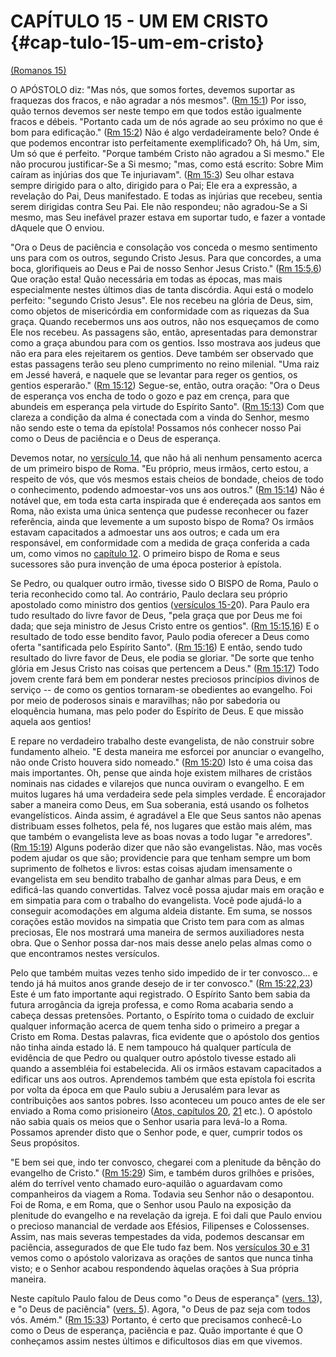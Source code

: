 # **CAPÍTULO 15 - UM EM CRISTO** {#cap-tulo-15-um-em-cristo}

[(Romanos 15)](http://bibliaonline.com.br/acf/rm/15)

O APÓSTOLO diz: &quot;Mas nós, que somos fortes, devemos suportar as fraquezas dos fracos, e não agradar a nós mesmos&quot;. ([Rm 15:1](http://bibliaonline.com.br/acf/rm/15/1)) Por isso, quão ternos devemos ser neste tempo em que todos estão igualmente fracos e débeis. &quot;Portanto cada um de nós agrade ao seu próximo no que é bom para edificação.&quot; ([Rm 15:2](http://bibliaonline.com.br/acf/rm/15/2)) Não é algo verdadeiramente belo? Onde é que podemos encontrar isto perfeitamente exemplificado? Oh, há Um, sim, Um só que é perfeito. &quot;Porque também Cristo não agradou a Si mesmo.&quot; Ele não procurou justificar-Se a Si mesmo; &quot;mas, como está escrito: Sobre Mim caíram as injúrias dos que Te injuriavam&quot;. ([Rm 15:3](http://bibliaonline.com.br/acf/rm/15/3)) Seu olhar estava sempre dirigido para o alto, dirigido para o Pai; Ele era a expressão, a revelação do Pai, Deus manifestado. E todas as injúrias que recebeu, sentia serem dirigidas contra Seu Pai. Ele não respondeu; não agradou-Se a Si mesmo, mas Seu inefável prazer estava em suportar tudo, e fazer a vontade dAquele que O enviou.

&quot;Ora o Deus de paciência e consolação vos conceda o mesmo sentimento uns para com os outros, segundo Cristo Jesus. Para que concordes, a uma boca, glorifiqueis ao Deus e Pai de nosso Senhor Jesus Cristo.&quot; ([Rm 15:5,6](http://bibliaonline.com.br/acf/rm/15/5,6)) Que oração esta! Quão necessária em todas as épocas, mas mais especialmente nestes últimos dias de tanta discórdia. Aqui está o modelo perfeito: &quot;segundo Cristo Jesus&quot;. Ele nos recebeu na glória de Deus, sim, como objetos de misericórdia em conformidade com as riquezas da Sua graça. Quando recebermos uns aos outros, não nos esqueçamos de como Ele nos recebeu. As passagens são, então, apresentadas para demonstrar como a graça abundou para com os gentios. Isso mostrava aos judeus que não era para eles rejeitarem os gentios. Deve também ser observado que estas passagens terão seu pleno cumprimento no reino milenial. &quot;Uma raiz em Jessé haverá, e naquele que se levantar para reger os gentios, os gentios esperarão.&quot; ([Rm 15:12](http://bibliaonline.com.br/acf/rm/15/12)) Segue-se, então, outra oração: &quot;Ora o Deus de esperança vos encha de todo o gozo e paz em crença, para que abundeis em esperança pela virtude do Espírito Santo&quot;. ([Rm 15:13](http://bibliaonline.com.br/acf/rm/15/13)) Com que clareza a condição da alma é conectada com a vinda do Senhor, mesmo não sendo este o tema da epístola! Possamos nós conhecer nosso Pai como o Deus de paciência e o Deus de esperança.

Devemos notar, no [versículo 14](http://bibliaonline.com.br/acf/rm/15/14), que não há ali nenhum pensamento acerca de um primeiro bispo de Roma. &quot;Eu próprio, meus irmãos, certo estou, a respeito de vós, que vós mesmos estais cheios de bondade, cheios de todo o conhecimento, podendo admoestar-vos uns aos outros.&quot; ([Rm 15:14](http://bibliaonline.com.br/acf/rm/15/14)) Não é notável que, em toda esta carta inspirada que é endereçada aos santos em Roma, não exista uma única sentença que pudesse reconhecer ou fazer referência, ainda que levemente a um suposto bispo de Roma? Os irmãos estavam capacitados a admoestar uns aos outros; e cada um era responsável, em conformidade com a medida de graça conferida a cada um, como vimos no [capítulo 12](http://bibliaonline.com.br/acf/rm/12). O primeiro bispo de Roma e seus sucessores são pura invenção de uma época posterior à epístola.

Se Pedro, ou qualquer outro irmão, tivesse sido O BISPO de Roma, Paulo o teria reconhecido como tal. Ao contrário, Paulo declara seu próprio apostolado como ministro dos gentios ([versículos 15-2](http://bibliaonline.com.br/acf/rm/15/15-20)0). Para Paulo era tudo resultado do livre favor de Deus, &quot;pela graça que por Deus me foi dada; que seja ministro de Jesus Cristo entre os gentios&quot;. ([Rm 15:15,16](http://bibliaonline.com.br/acf/rm/15/15,16)) E o resultado de todo esse bendito favor, Paulo podia oferecer a Deus como oferta &quot;santificada pelo Espírito Santo&quot;. ([Rm 15:16](http://bibliaonline.com.br/acf/rm/15/16)) E então, sendo tudo resultado do livre favor de Deus, ele podia se gloriar. &quot;De sorte que tenho glória em Jesus Cristo nas coisas que pertencem a Deus.&quot; ([Rm 15:17](http://bibliaonline.com.br/acf/rm/15/17)) Todo jovem crente fará bem em ponderar nestes preciosos princípios divinos de serviço -- de como os gentios tornaram-se obedientes ao evangelho. Foi por meio de poderosos sinais e maravilhas; não por sabedoria ou eloquência humana, mas pelo poder do Espírito de Deus. E que missão aquela aos gentios!

E repare no verdadeiro trabalho deste evangelista, de não construir sobre fundamento alheio. &quot;E desta maneira me esforcei por anunciar o evangelho, não onde Cristo houvera sido nomeado.&quot; ([Rm 15:20](http://bibliaonline.com.br/acf/rm/15/20)) Isto é uma coisa das mais importantes. Oh, pense que ainda hoje existem milhares de cristãos nominais nas cidades e vilarejos que nunca ouviram o evangelho. E em muitos lugares há uma verdadeira sede pela simples verdade. É encorajador saber a maneira como Deus, em Sua soberania, está usando os folhetos evangelísticos. Ainda assim, é agradável a Ele que Seus santos não apenas distribuam esses folhetos, pela fé, nos lugares que estão mais além, mas que também o evangelista leve as boas novas a todo lugar &quot;e arredores&quot;. ([Rm 15:19](http://bibliaonline.com.br/acf/rm/15/19)) Alguns poderão dizer que não são evangelistas. Não, mas vocês podem ajudar os que são; providencie para que tenham sempre um bom suprimento de folhetos e livros: estas coisas ajudam imensamente o evangelista em seu bendito trabalho de ganhar almas para Deus, e em edificá-las quando convertidas. Talvez você possa ajudar mais em oração e em simpatia para com o trabalho do evangelista. Você pode ajudá-lo a conseguir acomodações em alguma aldeia distante. Em suma, se nossos corações estão movidos na simpatia que Cristo tem para com as almas preciosas, Ele nos mostrará uma maneira de sermos auxiliadores nesta obra. Que o Senhor possa dar-nos mais desse anelo pelas almas como o que encontramos nestes versículos.

Pelo que também muitas vezes tenho sido impedido de ir ter convosco... e tendo já há muitos anos grande desejo de ir ter convosco.&quot; ([Rm 15:22,23](http://bibliaonline.com.br/acf/rm/15/22,23)) Este é um fato importante aqui registrado. O Espírito Santo bem sabia da futura arrogância da igreja professa, e como Roma acabaria sendo a cabeça dessas pretensões. Portanto, o Espírito toma o cuidado de excluir qualquer informação acerca de quem tenha sido o primeiro a pregar a Cristo em Roma. Destas palavras, fica evidente que o apóstolo dos gentios não tinha ainda estado lá. E nem tampouco há qualquer partícula de evidência de que Pedro ou qualquer outro apóstolo tivesse estado ali quando a assembléia foi estabelecida. Ali os irmãos estavam capacitados a edificar uns aos outros. Aprendemos também que esta epístola foi escrita por volta da época em que Paulo subiu a Jerusalém para levar as contribuições aos santos pobres. Isso aconteceu um pouco antes de ele ser enviado a Roma como prisioneiro ([Atos, capítulos 20](http://bibliaonline.com.br/acf/atos/20), [21](http://bibliaonline.com.br/acf/atos/21) etc.). O apóstolo não sabia quais os meios que o Senhor usaria para levá-lo a Roma. Possamos aprender disto que o Senhor pode, e quer, cumprir todos os Seus propósitos.

&quot;E bem sei que, indo ter convosco, chegarei com a plenitude da bênção do evangelho de Cristo.&quot; ([Rm 15:29](http://bibliaonline.com.br/acf/rm/15/29)) Sim, e também duros grilhões e prisões, além do terrível vento chamado euro-aquilão o aguardavam como companheiros da viagem a Roma. Todavia seu Senhor não o desapontou. Foi de Roma, e em Roma, que o Senhor usou Paulo na exposição da plenitude do evangelho e na revelação da igreja. E foi dali que Paulo enviou o precioso manancial de verdade aos Efésios, Filipenses e Colossenses. Assim, nas mais severas tempestades da vida, podemos descansar em paciência, assegurados de que Ele tudo faz bem. Nos [versículos 30 e 31](http://bibliaonline.com.br/acf/rm/15/30,31) vemos como o apóstolo valorizava as orações de santos que nunca tinha visto; e o Senhor acabou respondendo àquelas orações à Sua própria maneira.

Neste capítulo Paulo falou de Deus como &quot;o Deus de esperança&quot; ([vers. 13](http://bibliaonline.com.br/acf/rm/15/13)), e &quot;o Deus de paciência&quot; ([vers. 5](http://bibliaonline.com.br/acf/rm/15/5)). Agora, &quot;o Deus de paz seja com todos vós. Amém.&quot; ([Rm 15:33](http://bibliaonline.com.br/acf/rm/15/33)) Portanto, é certo que precisamos conhecê-Lo como o Deus de esperança, paciência e paz. Quão importante é que O conheçamos assim nestes últimos e dificultosos dias em que vivemos.